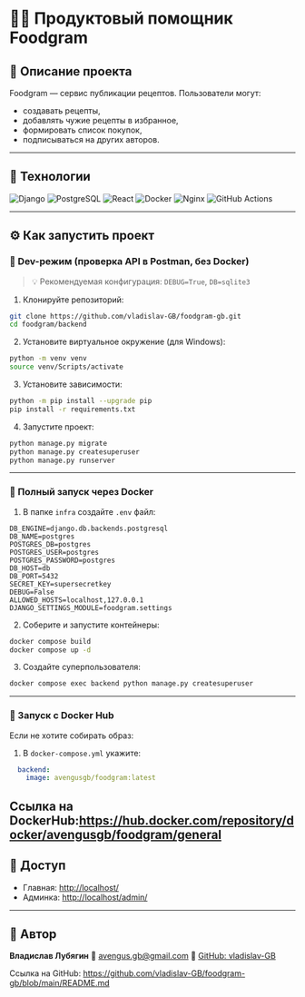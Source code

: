 # 🧑‍🍳 Продуктовый помощник Foodgram

## 📌 Описание проекта

Foodgram — сервис публикации рецептов. Пользователи могут:

- создавать рецепты,
- добавлять чужие рецепты в избранное,
- формировать список покупок,
- подписываться на других авторов.

---

## 🚀 Технологии

![Django](https://img.shields.io/badge/Django-092E20?style=for-the-badge&logo=django&logoColor=white)
![PostgreSQL](https://img.shields.io/badge/PostgreSQL-4169E1?style=for-the-badge&logo=postgresql&logoColor=white)
![React](https://img.shields.io/badge/React-20232A?style=for-the-badge&logo=react&logoColor=61DAFB)
![Docker](https://img.shields.io/badge/Docker-2496ED?style=for-the-badge&logo=docker&logoColor=white)
![Nginx](https://img.shields.io/badge/Nginx-009639?style=for-the-badge&logo=nginx&logoColor=white)
![GitHub Actions](https://img.shields.io/badge/GitHub_Actions-2088FF?style=for-the-badge&logo=github-actions&logoColor=white)

---

## ⚙️ Как запустить проект

### 🔧 Dev-режим (проверка API в Postman, без Docker)

> 💡 Рекомендуемая конфигурация: `DEBUG=True`, `DB=sqlite3`

1. Клонируйте репозиторий:

```bash
git clone https://github.com/vladislav-GB/foodgram-gb.git
cd foodgram/backend
```

2. Установите виртуальное окружение (для Windows):

```bash
python -m venv venv
source venv/Scripts/activate
```

3. Установите зависимости:

```bash
python -m pip install --upgrade pip
pip install -r requirements.txt
```

4. Запустите проект:

```bash
python manage.py migrate
python manage.py createsuperuser
python manage.py runserver
```

---

### 🐳 Полный запуск через Docker

1. В папке `infra` создайте `.env` файл:

```env
DB_ENGINE=django.db.backends.postgresql
DB_NAME=postgres
POSTGRES_DB=postgres
POSTGRES_USER=postgres
POSTGRES_PASSWORD=postgres
DB_HOST=db
DB_PORT=5432
SECRET_KEY=supersecretkey
DEBUG=False
ALLOWED_HOSTS=localhost,127.0.0.1
DJANGO_SETTINGS_MODULE=foodgram.settings
```

2. Соберите и запустите контейнеры:

```bash
docker compose build
docker compose up -d
```

3. Создайте суперпользователя:

```bash
docker compose exec backend python manage.py createsuperuser
```

---

### 🐋 Запуск с Docker Hub

Если не хотите собирать образ:

1. В `docker-compose.yml` укажите:

```yaml
  backend:
    image: avengusgb/foodgram:latest
```
Ссылка на DockerHub:https://hub.docker.com/repository/docker/avengusgb/foodgram/general
---

## 🔗 Доступ

* Главная: [http://localhost/](http://localhost/)
* Админка: [http://localhost/admin/](http://localhost/admin/)

---

## 👤 Автор

**Владислав Лубягин**
📧 [avengus.gb@gmail.com](mailto:avengus.gb@gmail.com)
🔗 [GitHub: vladislav-GB](https://github.com/vladislav-GB)

Ссылка на GitHub: https://github.com/vladislav-GB/foodgram-gb/blob/main/README.md

